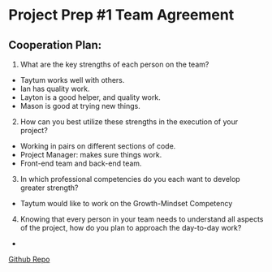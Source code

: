 # Project Prep #1 Team Agreement

## Cooperation Plan:
1. What are the key strengths of each person on the team?
 - Taytum works well with others.
 - Ian has quality work.
 - Layton is a good helper, and quality work.
 - Mason is good at trying new things.
2. How can you best utilize these strengths in the execution of your project?
 - Working in pairs on different sections of code.
 - Project Manager: makes sure things work.
 - Front-end team and back-end team.
3. In which professional competencies do you each want to develop greater strength?
 - Taytum would like to work on the Growth-Mindset Competency
4. Knowing that every person in your team needs to understand all aspects of the project, how do you plan to approach the day-to-day work?
 - 

[Github Repo](https://github.com/TabelO-1/project)
